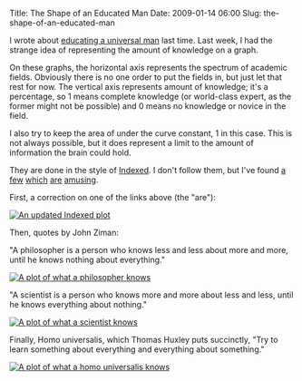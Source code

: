 Title: The Shape of an Educated Man
Date: 2009-01-14 06:00
Slug: the-shape-of-an-educated-man

I wrote about [educating a universal man](http://justinnhli.com/posts/2008/12/homo-universalis.html) last time. Last week, I had the strange idea of representing the amount of knowledge on a graph.

On these graphs, the horizontal axis represents the spectrum of academic fields. Obviously there is no one order to put the fields in, but just let that rest for now. The vertical axis represents amount of knowledge; it's a percentage, so 1 means complete knowledge (or world-class expert, as the former might not be possible) and 0 means no knowledge or novice in the field.

I also try to keep the area of under the curve constant, 1 in this case.  This is not always possible, but it does represent a limit to the amount of information the brain could hold.

They are done in the style of [Indexed](http://thisisindexed.com/). I don't follow them, but I've found [a](http://thisisindexed.com/2008/07/manna-from-heaven-to-ebay/) [few](http://thisisindexed.com/2008/11/7-wonders-of-the-modern-world/) [which](http://thisisindexed.com/2008/11/dont-yell-at-me/) [are](http://thisisindexed.com/2008/08/humbling/) [amusing](http://thisisindexed.com/2008/08/and-little-boys-snicker/).

First, a correction on one of the links above (the "are"):

[![An updated Indexed plot](http://justinnhli.files.wordpress.com/2009/01/edde3-things-we-know.png)](http://justinnhli.files.wordpress.com/2009/01/edde3-things-we-know.png)

Then, quotes by John Ziman:

"A philosopher is a person who knows less and less about more and more, until he knows nothing about everything."

[![A plot of what a philosopher knows](http://justinnhli.files.wordpress.com/2009/01/77295-philosophers.png)](http://justinnhli.files.wordpress.com/2009/01/77295-philosophers.png)

"A scientist is a person who knows more and more about less and less, until he knows everything about nothing."

[![A plot of what a scientist knows](http://justinnhli.files.wordpress.com/2009/01/20f21-scientists.png)](http://justinnhli.files.wordpress.com/2009/01/20f21-scientists.png)

Finally, Homo universalis, which Thomas Huxley puts succinctly, "Try to learn something about everything and everything about something."

[![A plot of what a homo universalis knows](http://justinnhli.files.wordpress.com/2009/01/6e889-homo-universalis.png)](http://justinnhli.files.wordpress.com/2009/01/6e889-homo-universalis.png)
